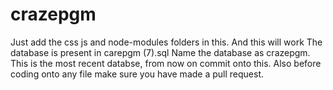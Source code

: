 # crazepgm

Just add the css js and node-modules folders in this. And this will work
The database is present in carepgm (7).sql
Name the database as crazepgm.
This is the most recent databse, from  now on commit onto this.
Also before coding onto any file make sure you have made a pull request.
